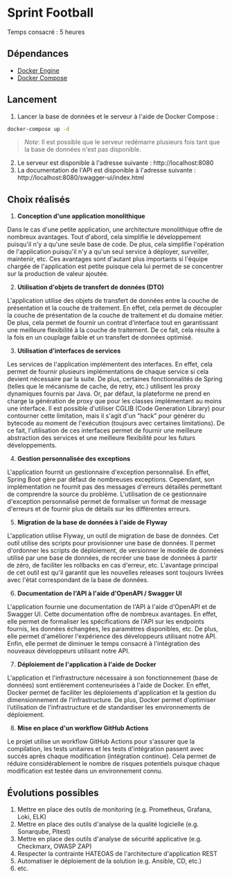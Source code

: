 # Sprint Football

Temps consacré : 5 heures

## Dépendances

- [Docker Engine](https://docs.docker.com/engine/install/)
- [Docker Compose](https://docs.docker.com/compose/install/)

## Lancement

1. Lancer la base de données et le serveur à l'aide de Docker Compose :

```bash
docker-compose up -d
```

> *Note*: Il est possible que le serveur redémarre plusieurs fois tant que la base de données n'est pas disponible.

2. Le serveur est disponible à l'adresse suivante : http://localhost:8080
3. La documentation de l'API est disponible à l'adresse suivante : http://localhost:8080/swagger-ui/index.html

## Choix réalisés

1. **Conception d'une application monolithique**

Dans le cas d'une petite application, une architecture monolithique offre de nombreux avantages.
Tout d'abord, cela simplifie le développement puisqu'il n'y a qu'une seule base de code.
De plus, cela simplifie l'opération de l'application puisqu'il n'y a qu'un seul service à déployer, surveiller, maintenir, etc.
Ces avantages sont d'autant plus importants si l'équipe chargée de l'application est petite puisque cela lui permet de se concentrer sur la production de valeur ajoutée.

2. **Utilisation d'objets de transfert de données (DTO)**

L'application utilise des objets de transfert de données entre la couche de présentation et la couche de traitement.
En effet, cela permet de découpler la couche de présentation de la couche de traitement et du domaine métier.
De plus, cela permet de fournir un contrat d'interface tout en garantissant une meilleure flexibilité à la couche de traitement.
De ce fait, cela résulte à la fois en un couplage faible et un transfert de données optimisé.

3. **Utilisation d'interfaces de services**

Les services de l'application implémentent des interfaces.
En effet, cela permet de fournir plusieurs implémentations de chaque service si cela devient nécessaire par la suite.
De plus, certaines fonctionnalités de Spring (telles que le mécanisme de cache, de retry, etc.) utilisent les proxy dynamiques fournis par Java.
Or, par défaut, la plateforme ne prend en charge la génération de proxy que pour les classes implémentant au moins une interface.
Il est possible d'utiliser CGLIB (Code Generation Library) pour contourner cette limitation, mais il s'agit d'un "hack" pour générer du bytecode au moment de l'exécution (toujours avec certaines limitations).
De ce fait, l'utilisation de ces interfaces permet de fournir une meilleure abstraction des services et une meilleure flexibilité pour les futurs développements.

4. **Gestion personnalisée des exceptions**

L'application fournit un gestionnaire d'exception personnalisé.
En effet, Spring Boot gère par défaut de nombreuses exceptions.
Cependant, son implémentation ne fournit pas des messages d'erreurs détaillés permettant de comprendre la source du problème.
L'utilisation de ce gestionnaire d'exception personnalisé permet de formaliser un format de message d'erreurs et de fournir plus de détails sur les différentes erreurs.

5. **Migration de la base de données à l'aide de Flyway**

L'application utilise Flyway, un outil de migration de base de données.
Cet outil utilise des scripts pour provisionner une base de données.
Il permet d'ordonner les scripts de déploiement, de versionner le modèle de données utilisé par une base de données, de recréer une base de données à partir de zéro, de faciliter les rollbacks en cas d'erreur, etc.
L'avantage principal de cet outil est qu'il garantit que les nouvelles releases sont toujours livrées avec l'état correspondant de la base de données.

6. **Documentation de l'API à l'aide d'OpenAPI / Swagger UI**

L'application fournie une documentation de l'API à l'aide d'OpenAPI et de Swagger UI.
Cette documentation offre de nombreux avantages.
En effet, elle permet de formaliser les spécifications de l'API sur les endpoints fournis, les données échangées, les paramètres disponibles, etc.
De plus, elle permet d'améliorer l'expérience des développeurs utilisant notre API.
Enfin, elle permet de diminuer le temps consacré à l'intégration des nouveaux développeurs utilisant notre API.

7. **Déploiement de l'application à l'aide de Docker**

L'application et l'infrastructure nécessaire à son fonctionnement (base de données) sont entièrement conteneurisées à l'aide de Docker.
En effet, Docker permet de faciliter les déploiements d'application et la gestion du dimensionnement de l'infrastructure.
De plus, Docker permet d'optimiser l’utilisation de l'infrastructure et de standardiser les environnements de déploiement.

8. **Mise en place d'un workflow GitHub Actions**

Le projet utilise un workflow GitHub Actions pour s'assurer que la compilation, les tests unitaires et les tests d'intégration passent avec succès après chaque modification (intégration continue).
Cela permet de réduire considérablement le nombre de risques potentiels puisque chaque modification est testée dans un environnement connu.

## Évolutions possibles

1. Mettre en place des outils de monitoring (e.g. Prometheus, Grafana, Loki, ELK)
2. Mettre en place des outils d'analyse de la qualité logicielle (e.g. Sonarqube, Pitest)
3. Mettre en place des outils d'analyse de sécurité applicative (e.g. Checkmarx, OWASP ZAP)
4. Respecter la contrainte HATEOAS de l'architecture d'application REST
5. Automatiser le déploiement de la solution (e.g. Ansible, CD, etc.)
6. etc.
